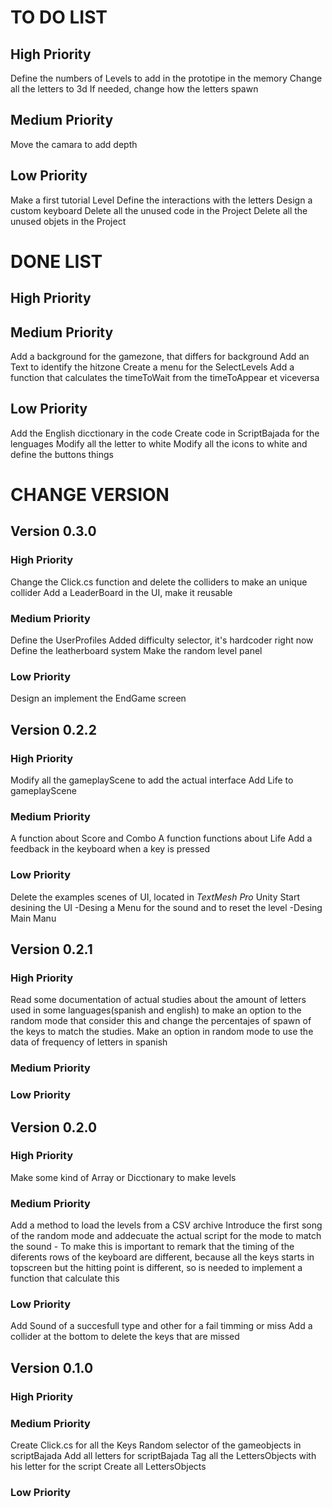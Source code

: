# TO DO LIST

## High Priority
Define the numbers of Levels to add in the prototipe in the memory
Change all the letters to 3d
If needed, change how the letters spawn

## Medium Priority
Move the camara to add depth

## Low Priority
Make a first tutorial Level
Define the interactions with the letters
Design a custom keyboard
Delete all the unused code in the Project
Delete all the unused objets in the Project

# DONE LIST

## High Priority

## Medium Priority
Add a background for the gamezone, that differs for background
Add an Text to identify the hitzone
Create a menu for the SelectLevels
Add a function that calculates the timeToWait from the timeToAppear et viceversa


## Low Priority
Add the English dicctionary in the code
Create code in ScriptBajada for the lenguages
Modify all the letter to white
Modify all the icons to white and define the buttons things


# CHANGE VERSION
## Version 0.3.0
### High Priority
Change the Click.cs function and delete the colliders to make an unique collider
Add a LeaderBoard in the UI, make it reusable
### Medium Priority
Define the UserProfiles
Added difficulty selector, it's hardcoder right now
Define the leatherboard system
Make the random level panel
### Low Priority
Design an implement the EndGame screen

## Version 0.2.2
### High Priority
Modify all the gameplayScene to add the actual interface
Add Life to gameplayScene
### Medium Priority
A function about Score and Combo
A function functions about Life
Add a feedback in the keyboard when a key is pressed
### Low Priority
Delete the examples scenes of UI, located in *TextMesh Pro* Unity
Start desining the UI
    -Desing a Menu for the sound and to reset the level
    -Desing Main Manu
	
## Version 0.2.1
### High Priority
Read some documentation of actual studies about the amount of letters used in some languages(spanish and english) to make an option to the random mode that consider this and change the percentajes of spawn of the keys to match the studies.
Make an option in random mode to use the data of frequency of letters in spanish
### Medium Priority
### Low Priority

## Version 0.2.0
### High Priority
Make some kind of Array or Dicctionary to make levels
### Medium Priority
Add a method to load the levels from a CSV archive
Introduce the first song of the random mode and addecuate the actual script for the mode to match the sound
    - To make this is important to remark that the timing of the diferents rows of the keyboard are different, because all the keys starts in topscreen but the hitting point is different, so is needed to implement a function that calculate this
### Low Priority
Add Sound of a succesfull type and other for a fail timming or miss
Add a collider at the bottom to delete the keys that are missed

## Version 0.1.0 

### High Priority

### Medium Priority
Create Click.cs for all the Keys
Random selector of the gameobjects in scriptBajada
Add all letters for scriptBajada
Tag all the LettersObjects with his letter for the script
Create all LettersObjects

### Low Priority
